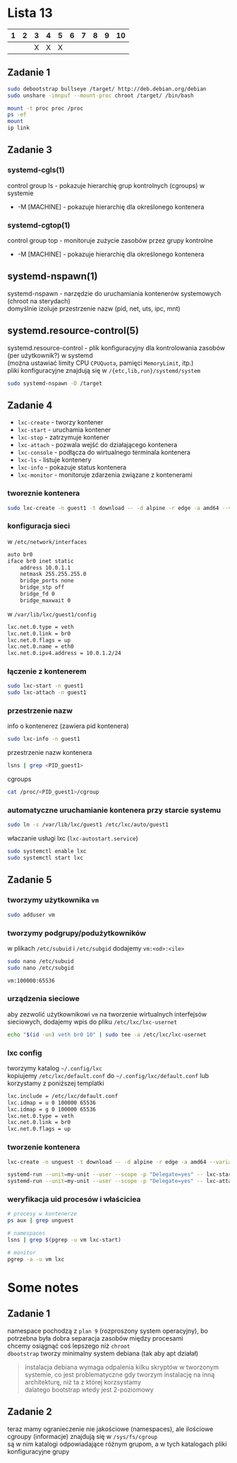 # Lista 13

| 1 | 2 | 3 | 4 | 5 | 6 | 7 | 8 | 9 | 10 |
|---|---|---|---|---|---|---|---|---|----|
|   |   | X | X | X |   |   |   |   |    |

## Zadanie 1
```bash
sudo debootstrap bullseye /target/ http://deb.debian.org/debian
sudo unshare -imnpuf --mount-proc chroot /target/ /bin/bash
```
```bash
mount -t proc proc /proc
ps -ef
mount
ip link
```

## Zadanie 3
### systemd-cgls(1)
control group ls - pokazuje hierarchię grup kontrolnych (cgroups) w systemie  
- -M [MACHINE] - pokazuje hierarchię dla określonego kontenera

### systemd-cgtop(1)
control group top - monitoruje zużycie zasobów przez grupy kontrolne  
- -M [MACHINE] - pokazuje hierarchię dla określonego kontenera

## systemd-nspawn(1)
systemd-nspawn - narzędzie do uruchamiania kontenerów systemowych (chroot na sterydach)  
domyślnie izoluje przestrzenie nazw (pid, net, uts, ipc, mnt)

## systemd.resource-control(5)
systemd.resource-control - plik konfiguracyjny dla kontrolowania zasobów (per użytkownik?) w systemd  
(można ustawiać limity CPU `CPUQuota`, pamięci `MemoryLimit`, itp.)  
pliki konfiguracyjne znajdują się w `/{etc,lib,run}/systemd/system`



```bash
sudo systemd-nspawn -D /target
```

## Zadanie 4
- `lxc-create` - tworzy kontener
- `lxc-start` - uruchamia kontener
- `lxc-stop` - zatrzymuje kontener
- `lxc-attach` - pozwala wejść do działającego kontenera
- `lxc-console` - podłącza do wirtualnego terminala kontenera
- `lxc-ls` - listuje kontenery
- `lxc-info` - pokazuje status kontenera
- `lxc-monitor` - monitoruje zdarzenia związane z kontenerami

### tworeznie kontenera
```bash
sudo lxc-create -n guest1 -t download -- -d alpine -r edge -a amd64 --variant default
```

### konfiguracja sieci
w `/etc/network/interfaces`  
```bash
auto br0
iface br0 inet static
    address 10.0.1.1
    netmask 255.255.255.0
    bridge_ports none
    bridge_stp off
    bridge_fd 0
    bridge_maxwait 0
```

w `/var/lib/lxc/guest1/config`
```bash
lxc.net.0.type = veth
lxc.net.0.link = br0
lxc.net.0.flags = up
lxc.net.0.name = eth0
lxc.net.0.ipv4.address = 10.0.1.2/24
```

### łączenie z kontenerem

```bash
sudo lxc-start -n guest1
sudo lxc-attach -n guest1
```

### przestrzenie nazw
info o kontenerez (zawiera pid kontenera)  
```bash
sudo lxc-info -n guest1
```

przestrzenie nazw kontenera  
```bash
lsns | grep <PID_guest1>
```

cgroups
```bash
cat /proc/<PID_guest1>/cgroup
```


### automatyczne uruchamianie kontenera przy starcie systemu
```bash
sudo ln -s /var/lib/lxc/guest1 /etc/lxc/auto/guest1
```

właczanie usługi lxc (`lxc-autostart.service`)
```bash
sudo systemctl enable lxc
sudo systemctl start lxc
```

## Zadanie 5
### tworzymy użytkownika `vm`
```bash
sudo adduser vm
```

### tworzymy podgrupy/podużytkowników
w plikach `/etc/subuid` i `/etc/subgid` dodajemy `vm:<od>:<ile>`  
```bash
sudo nano /etc/subuid
sudo nano /etc/subgid

vm:100000:65536
```

### urządzenia sieciowe
aby zezwolić użytkownikowi `vm` na tworzenie wirtualnych interfejsów sieciowych, dodajemy wpis do pliku `/etc/lxc/lxc-usernet`  
```bash
echo "$(id -un) veth br0 10" | sudo tee -a /etc/lxc/lxc-usernet
```

### lxc config
tworzymy katalog `~/.config/lxc`  
kopiujemy `/etc/lxc/default.conf` do `~/.config/lxc/default.conf` lub korzystamy z poniższej templatki  
```bash
lxc.include = /etc/lxc/default.conf
lxc.idmap = u 0 100000 65536
lxc.idmap = g 0 100000 65536
lxc.net.0.type = veth
lxc.net.0.link = br0
lxc.net.0.flags = up
```

### tworzenie kontenera
```bash
lxc-create -n unguest -t download -- -d alpine -r edge -a amd64 --variant default
```

```bash
systemd-run --unit=my-unit --user --scope -p "Delegate=yes" -- lxc-start -n unguest
systemd-run --unit=my-unit --user --scope -p "Delegate=yes" -- lxc-attach -n unguest
```

### weryfikacja uid procesów i właściciea
```bash
# procesy w kontenerze
ps aux | grep unguest

# namespaces
lsns | grep $(pgrep -u vm lxc-start)

# monitor
pgrep -a -u vm lxc
```





# Some notes
## Zadanie 1
namespace pochodzą z `plan 9` (rozproszony system operacyjny), bo potrzebna była dobra separacja zasobów między procesami  
chcemy osiągnąć coś lepszego niż `chroot`   
`dbootstrap` tworzy minimalny system debiana (tak aby apt działał)  

> instalacja debiana wymaga odpalenia kilku skryptów w tworzonym systemie, co jest problematyczne gdy tworzym instalację na inną architekturę, niż ta z której korzsystamy  
> dalatego bootstrap wtedy jest 2-poziomowy

## Zadanie 2
teraz mamy ogranieczenie nie jakościowe  (namespaces), ale ilościowe  
cgroupy (informacje) znajdują się w `/sys/fs/cgroup`  
są w nim katalogi odpowiadające różnym grupom, a w tych katalogach pliki konfiguracyjne grupy  




